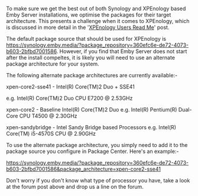 To make sure we get the best out of both Synology and XPEnology based Emby Server installations, we optimise the packages for their target architecture. This presents a challenge when it comes to XPEnology, which is discussed in more detail in the '[XPEnology Users Read Me](https://emby.media/community/index.php?/topic/40411-xpenology-users-read-me/)' post.

The default package source that should be used for XPEnology is https://synology.emby.media/?package_repository=360efc6e-de72-4073-b603-2bfbd7001586. However, if you find that Emby Server does not start after the install compeltes, it is likely you will need to use an alternate package architecture for your system.

The following alternate package architectures are currently available:-

xpen-core2-sse41 - Intel(R) Core(TM)2 Duo + SSE41

e.g. Intel(R) Core(TM)2 Duo CPU E7200  @ 2.53GHz

xpen-core2 - Baseline Intel(R) Core(TM)2 Duo
e.g. Intel(R) Pentium(R) Dual-Core CPU T4500 @ 2.30GHz

xpen-sandybridge - Intel Sandy Bridge based Processors
e.g. Intel(R) Core(TM) i5-4570S CPU @ 2.90GHz

To use the alternate package architecture, you simply need to add it to the package source you configure in Package Center. Here's an example:-

https://synology.emby.media/?package_repository=360efc6e-de72-4073-b603-2bfbd7001586&package_architecture=xpen-core2-sse41

Don't worry if you don't know what type of processor you have, take a look at the forum post above and drop us a line on the forum.